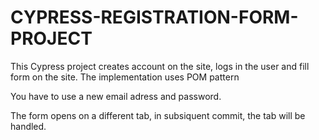 # CYPRESS-REGISTRATION-FORM-PROJECT
This Cypress project creates account on the site, logs in the user and fill form on the site. The implementation uses POM pattern

You have to use a new email adress and password.

The form opens on a different tab, in subsiquent commit, the tab will be handled.
